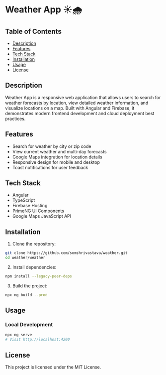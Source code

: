 # Weather App ☀️🌧️

## Table of Contents

- [Description](#description)
- [Features](#features)
- [Tech Stack](#tech-stack)
- [Installation](#installation)
- [Usage](#usage)
- [License](#license)

## Description

Weather App is a responsive web application that allows users to search for weather forecasts by location, view detailed weather information, and visualize locations on a map. Built with Angular and Firebase, it demonstrates modern frontend development and cloud deployment best practices.

## Features

- Search for weather by city or zip code
- View current weather and multi-day forecasts
- Google Maps integration for location details
- Responsive design for mobile and desktop
- Toast notifications for user feedback

## Tech Stack

- Angular
- TypeScript
- Firebase Hosting
- PrimeNG UI Components
- Google Maps JavaScript API

## Installation

1. Clone the repository:

```sh
git clone https://github.com/somshrivastava/weather.git
cd weather/weather
```

2. Install dependencies:

```sh
npm install --legacy-peer-deps
```

3. Build the project:

```sh
npx ng build --prod
```

## Usage

### Local Development

```sh
npx ng serve
# Visit http://localhost:4200
```

## License

This project is licensed under the MIT License.
